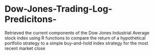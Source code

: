 # Dow-Jones-Trading-Log-Predicitons-


Retrieved the current components of the Dow Jones Industrial Average stock index using R functions to compare the return of a hypothetical portfolio strategy to a simple buy-and-hold index strategy for the most recent market close
